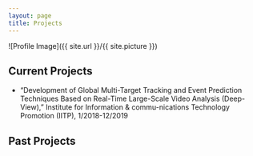```yaml
---
layout: page
title: Projects
---
```


![Profile Image]({{ site.url }}/{{ site.picture }})


<h2>Current Projects</h2>
    
<ul>
        <li>“Development of Global Multi-Target Tracking and Event Prediction Techniques Based on Real-Time Large-Scale Video Analysis (Deep-View),” Institute for Information & commu-nications Technology Promotion (IITP), 1/2018-12/2019 </li>
</ul>
    
<h2>Past Projects</h2>
    


